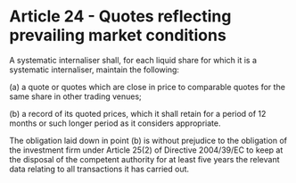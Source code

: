 # Article 24 - Quotes reflecting prevailing market conditions


A systematic internaliser shall, for each liquid share for which it is a systematic internaliser, maintain the following:

(a) a quote or quotes which are close in price to comparable quotes for the same share in other trading venues;

(b) a record of its quoted prices, which it shall retain for a period of 12 months or such longer period as it considers appropriate.

The obligation laid down in point (b) is without prejudice to the obligation of the investment firm under Article 25(2) of Directive 2004/39/EC to keep at the disposal of the competent authority for at least five years the relevant data relating to all transactions it has carried out.
